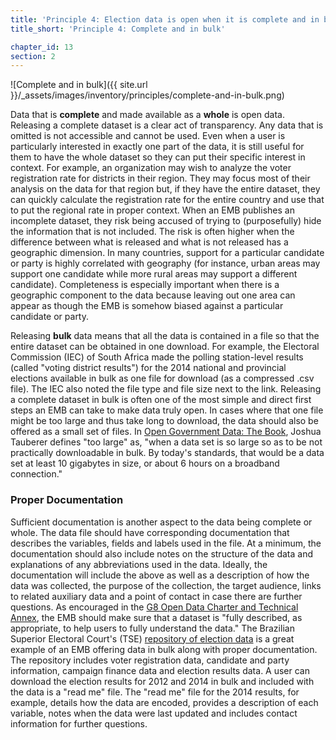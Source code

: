 ```yaml
---
title: 'Principle 4: Election data is open when it is complete and in bulk'
title_short: 'Principle 4: Complete and in bulk'

chapter_id: 13
section: 2
---
```


![Complete and in bulk]({{ site.url }}/\_assets/images/inventory/principles/complete-and-in-bulk.png)

Data that is **complete** and made available as a **whole** is open data. Releasing a complete dataset is a clear act of transparency. Any data that is omitted is not accessible and cannot be used. Even when a user is particularly interested in exactly one part of the data, it is still useful for them to have the whole dataset so they can put their specific interest in context. For example, an organization may wish to analyze the voter registration rate for districts in their region. They may focus most of their analysis on the data for that region but, if they have the entire dataset, they can quickly calculate the registration rate for the entire country and use that to put the regional rate in proper context. When an EMB publishes an incomplete dataset, they risk being accused of trying to (purposefully) hide the information that is not included. The risk is often higher when the difference between what is released and what is not released has a geographic dimension. In many countries, support for a particular candidate or party is highly correlated with geography (for instance, urban areas may support one candidate while more rural areas may support a different candidate). Completeness is especially important when there is a geographic component to the data because leaving out one area can appear as though the EMB is somehow biased against a particular candidate or party.

Releasing **bulk** data means that all the data is contained in a file so that the entire dataset can be obtained in one download. For example, the Electoral Commission (IEC) of South Africa made the polling station-level results (called "voting district results") for the 2014 national and provincial elections available in bulk as one file for download (as a compressed .csv file). The IEC also noted the file type and file size next to the link. Releasing a complete dataset in bulk is often one of the most simple and direct first steps an EMB can take to make data truly open. In cases where that one file might be too large and thus take long to download, the data should also be offered as a small set of files. In [Open Government Data: The Book](https://opengovdata.io/2014/bulk-data-an-api/), Joshua Tauberer defines "too large" as, "when a data set is so large so as to be not practically downloadable in bulk. By today's standards, that would be a data set at least 10 gigabytes in size, or about 6 hours on a broadband connection."

### Proper Documentation

Sufficient documentation is another aspect to the data being complete or whole. The data file should have corresponding documentation that describes the variables, fields and labels used in the file. At a minimum, the documentation should also include notes on the structure of the data and explanations of any abbreviations used in the data. Ideally, the documentation will include the above as well as a description of how the data was collected, the purpose of the collection, the target audience, links to related auxiliary data and a point of contact in case there are further questions. As encouraged in the [G8 Open Data Charter and Technical Annex](https://www.gov.uk/government/publications/open-data-charter/g8-open-data-charter-and-technical-annex#principle-1-open-data-by-default), the EMB should make sure that a dataset is "fully described, as appropriate, to help users to fully understand the data." The Brazilian Superior Electoral Court's (TSE) [repository of election data](http://www.tse.jus.br/hotSites/pesquisas-eleitorais/index.html) is a great example of an EMB offering data in bulk along with proper documentation. The repository includes voter registration data, candidate and party information, campaign finance data and election results data. A user can download the election results for 2012 and 2014 in bulk and included with the data is a "read me" file. The "read me" file for the 2014 results, for example, details how the data are encoded, provides a description of each variable, notes when the data were last updated and includes contact information for further questions.
